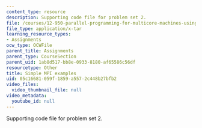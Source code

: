 ```yaml
---
content_type: resource
description: Supporting code file for problem set 2.
file: /courses/12-950-parallel-programming-for-multicore-machines-using-openmp-and-mpi-january-iap-2010/05c16681059f1859a5572c448b27bfb2_Simple_MPI.tar
file_type: application/x-tar
learning_resource_types:
- Assignments
ocw_type: OCWFile
parent_title: Assignments
parent_type: CourseSection
parent_uid: 1ab8d517-bb8e-0933-8180-af65586c56df
resourcetype: Other
title: Simple MPI examples
uid: 05c16681-059f-1859-a557-2c448b27bfb2
video_files:
  video_thumbnail_file: null
video_metadata:
  youtube_id: null
---
```

Supporting code file for problem set 2.

